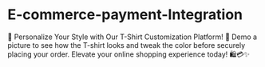 # E-commerce-payment-Integration
 👕 Personalize Your Style with Our T-Shirt Customization Platform! 🎨  Demo a picture to see how the T-shirt looks and tweak the color before securely placing your order. Elevate your online shopping experience today! 🛍️💳✨

